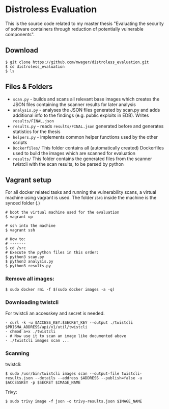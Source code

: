 # Distroless Evaluation

This is the source code related to my master thesis "Evaluating the security of software containers through reduction of potentially vulnerable components".

## Download

```
$ git clone https://github.com/mwager/distroless_evaluation.git
$ cd distroless_evaluation
$ ls
```

## Files & Folders

- `scan.py` - builds and scans all relevant base images which creates the JSON files containing the scanner results for later analysis
- `analysis.py` - analyses the JSON files generated by scan.py and adds additional info to the findings (e.g. public exploits in EDB). Writes `results/FINAL.json`
- `results.py` - reads `results/FINAL.json` generated before and generates statistics for the thesis
- `helpers.py` - implements common helper functions used by the other scripts
- `Dockerfiles/` This folder contains all (automatically created) Dockerfiles used to build the images which are scanned for evaluation
- `results/` This folder contains the generated files from the scanner twistcli with the scan results, to be parsed by python

## Vagrant setup

For all docker related tasks and running the vulnerability scans, a virtual machine using vagrant is used. The folder /src inside the machine is the synced folder (.)

```
# boot the virtual machine used for the evaluation
$ vagrant up

# ssh into the machine
$ vagrant ssh

# How to:
# -------
$ cd /src
# Execute the python files in this order:
$ python3 scan.py
$ python3 analysis.py
$ python3 results.py
```

### Remove all images:

```
$ sudo docker rmi -f $(sudo docker images -a -q)
```

### Downloading twistcli

For twistcli an accesskey and secret is needed.

```
- curl -k -u $ACCESS_KEY:$SECRET_KEY --output ./twistcli $PRISMA_ADDRESS/api/v1/util/twistcli
- chmod a+x ./twistcli
- # Now use it to scan an image like documented above
- ./twistcli images scan ...
```

### Scanning

twistcli:

```
$ sudo /usr/bin/twistcli images scan --output-file twistcli-results.json --details --address $ADDRESS --publish=false -u $ACCESSKEY -p $SECRET $IMAGE_NAME
```

Trivy:

```
$ sudo trivy image -f json -o trivy-results.json $IMAGE_NAME
```
